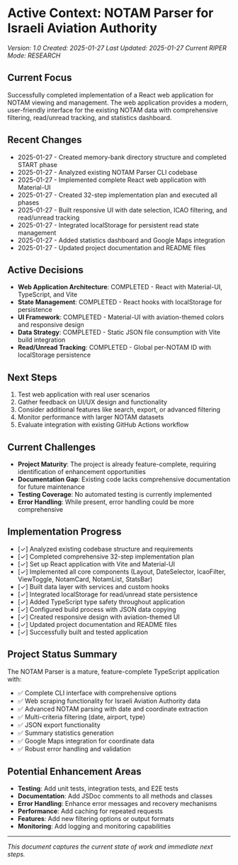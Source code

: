# Active Context: NOTAM Parser for Israeli Aviation Authority
*Version: 1.0*
*Created: 2025-01-27*
*Last Updated: 2025-01-27*
*Current RIPER Mode: RESEARCH*

## Current Focus
Successfully completed implementation of a React web application for NOTAM viewing and management. The web application provides a modern, user-friendly interface for the existing NOTAM data with comprehensive filtering, read/unread tracking, and statistics dashboard.

## Recent Changes
- 2025-01-27 - Created memory-bank directory structure and completed START phase
- 2025-01-27 - Analyzed existing NOTAM Parser CLI codebase
- 2025-01-27 - Implemented complete React web application with Material-UI
- 2025-01-27 - Created 32-step implementation plan and executed all phases
- 2025-01-27 - Built responsive UI with date selection, ICAO filtering, and read/unread tracking
- 2025-01-27 - Integrated localStorage for persistent read state management
- 2025-01-27 - Added statistics dashboard and Google Maps integration
- 2025-01-27 - Updated project documentation and README files

## Active Decisions
- **Web Application Architecture**: COMPLETED - React with Material-UI, TypeScript, and Vite
- **State Management**: COMPLETED - React hooks with localStorage for persistence
- **UI Framework**: COMPLETED - Material-UI with aviation-themed colors and responsive design
- **Data Strategy**: COMPLETED - Static JSON file consumption with Vite build integration
- **Read/Unread Tracking**: COMPLETED - Global per-NOTAM ID with localStorage persistence

## Next Steps
1. Test web application with real user scenarios
2. Gather feedback on UI/UX design and functionality
3. Consider additional features like search, export, or advanced filtering
4. Monitor performance with larger NOTAM datasets
5. Evaluate integration with existing GitHub Actions workflow

## Current Challenges
- **Project Maturity**: The project is already feature-complete, requiring identification of enhancement opportunities
- **Documentation Gap**: Existing code lacks comprehensive documentation for future maintenance
- **Testing Coverage**: No automated testing is currently implemented
- **Error Handling**: While present, error handling could be more comprehensive

## Implementation Progress
- [✓] Analyzed existing codebase structure and requirements
- [✓] Completed comprehensive 32-step implementation plan
- [✓] Set up React application with Vite and Material-UI
- [✓] Implemented all core components (Layout, DateSelector, IcaoFilter, ViewToggle, NotamCard, NotamList, StatsBar)
- [✓] Built data layer with services and custom hooks
- [✓] Integrated localStorage for read/unread state persistence
- [✓] Added TypeScript type safety throughout application
- [✓] Configured build process with JSON data copying
- [✓] Created responsive design with aviation-themed UI
- [✓] Updated project documentation and README files
- [✓] Successfully built and tested application

## Project Status Summary
The NOTAM Parser is a mature, feature-complete TypeScript application with:
- ✅ Complete CLI interface with comprehensive options
- ✅ Web scraping functionality for Israeli Aviation Authority data
- ✅ Advanced NOTAM parsing with date and coordinate extraction
- ✅ Multi-criteria filtering (date, airport, type)
- ✅ JSON export functionality
- ✅ Summary statistics generation
- ✅ Google Maps integration for coordinate data
- ✅ Robust error handling and validation

## Potential Enhancement Areas
- **Testing**: Add unit tests, integration tests, and E2E tests
- **Documentation**: Add JSDoc comments to all methods and classes
- **Error Handling**: Enhance error messages and recovery mechanisms
- **Performance**: Add caching for repeated requests
- **Features**: Add new filtering options or output formats
- **Monitoring**: Add logging and monitoring capabilities

---

*This document captures the current state of work and immediate next steps.*
